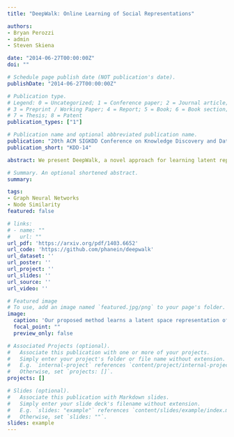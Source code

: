 ```yaml
---
title: "DeepWalk: Online Learning of Social Representations"

authors:
- Bryan Perozzi
- admin
- Steven Skiena

date: "2014-06-27T00:00:00Z"
doi: ""

# Schedule page publish date (NOT publication's date).
publishDate: "2014-06-27T00:00:00Z"

# Publication type.
# Legend: 0 = Uncategorized; 1 = Conference paper; 2 = Journal article;
# 3 = Preprint / Working Paper; 4 = Report; 5 = Book; 6 = Book section;
# 7 = Thesis; 8 = Patent
publication_types: ["1"]

# Publication name and optional abbreviated publication name.
publication: "20th ACM SIGKDD Conference on Knowledge Discovery and Data Mining"
publication_short: "KDD-14"

abstract: We present DeepWalk, a novel approach for learning latent representations of vertices in a network. These latent representations encode social relations in a continuous vector space, which is easily exploited by statistical models. DeepWalk generalizes recent advancements in language modeling and unsupervised feature learning (or deep learning) from sequences of words to graphs. DeepWalk uses local information obtained from truncated random walks to learn latent representations by treating walks as the equivalent of sentences. We demonstrate DeepWalk's latent representations on several multi-label network classification tasks for social networks such as BlogCatalog, Flickr, and YouTube. Our results show that DeepWalk outperforms challenging baselines which are allowed a global view of the network, especially in the presence of missing information. DeepWalk's representations can provide F1 scores up to 10% higher than competing methods when labeled data is sparse. In some experiments, DeepWalk's representations are able to outperform all baseline methods while using 60% less training data. DeepWalk is also scalable. It is an online learning algorithm which builds useful incremental results, and is trivially parallelizable. These qualities make it suitable for a broad class of real world applications such as network classification, and anomaly detection.

# Summary. An optional shortened abstract.
summary:

tags:
- Graph Neural Networks
- Node Similarity
featured: false

# links:
# - name: ""
#   url: ""
url_pdf: 'https://arxiv.org/pdf/1403.6652'
url_code: 'https://github.com/phanein/deepwalk'
url_dataset: ''
url_poster: ''
url_project: ''
url_slides: ''
url_source: ''
url_video: ''

# Featured image
# To use, add an image named `featured.jpg/png` to your page's folder. 
image:
  caption: 'Our proposed method learns a latent space representation of social interactions in R^d. The learned representation encodes community structure so it can be easily exploited by standard classification methods. Here, our method is used on Zachary’s Karate network to generate a latent representation in R^2 . Note the correspondence between community structure in the input graph and the embedding. Vertex colors represent a modularity-based clustering of the input graph.'
  focal_point: ""
  preview_only: false

# Associated Projects (optional).
#   Associate this publication with one or more of your projects.
#   Simply enter your project's folder or file name without extension.
#   E.g. `internal-project` references `content/project/internal-project/index.md`.
#   Otherwise, set `projects: []`.
projects: []

# Slides (optional).
#   Associate this publication with Markdown slides.
#   Simply enter your slide deck's filename without extension.
#   E.g. `slides: "example"` references `content/slides/example/index.md`.
#   Otherwise, set `slides: ""`.
slides: example
---
```

